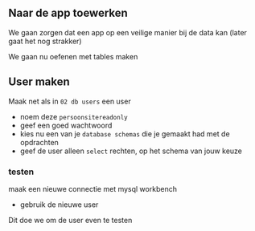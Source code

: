 ## Naar de app toewerken

We gaan zorgen dat een app op een veilige manier bij de data kan
(later gaat het nog strakker)


We gaan nu oefenen met tables maken


## User maken

Maak net als in `02 db users` een user
- noem deze `persoonsitereadonly`
- geef een goed wachtwoord
- kies nu een van je `database schemas` die je gemaakt had met de opdrachten
- geef de user alleen `select` rechten, op het schema van jouw keuze


### testen

maak een nieuwe connectie met mysql workbench
- gebruik de nieuwe user

Dit doe we om de user even te testen
